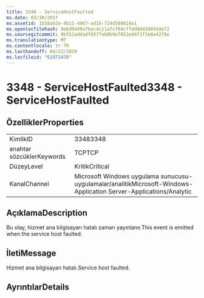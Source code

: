 ```yaml
---
title: 3348 - ServiceHostFaulted
ms.date: 03/30/2017
ms.assetid: 1b58ab2e-4b11-4967-ad16-724d509814a1
ms.openlocfilehash: 9e6d0449a7bec4c11afcf84cffdd0d43803dabf2
ms.sourcegitcommit: 9b552addadfb57fab0b9e7852ed4f1f1b8a42f8e
ms.translationtype: MT
ms.contentlocale: tr-TR
ms.lasthandoff: 04/23/2019
ms.locfileid: "61971476"
---
```

# <a name="3348---servicehostfaulted"></a><span data-ttu-id="67de4-102">3348 - ServiceHostFaulted</span><span class="sxs-lookup"><span data-stu-id="67de4-102">3348 - ServiceHostFaulted</span></span>
## <a name="properties"></a><span data-ttu-id="67de4-103">Özellikler</span><span class="sxs-lookup"><span data-stu-id="67de4-103">Properties</span></span>  
  
|||  
|-|-|  
|<span data-ttu-id="67de4-104">Kimlik</span><span class="sxs-lookup"><span data-stu-id="67de4-104">ID</span></span>|<span data-ttu-id="67de4-105">3348</span><span class="sxs-lookup"><span data-stu-id="67de4-105">3348</span></span>|  
|<span data-ttu-id="67de4-106">anahtar sözcükler</span><span class="sxs-lookup"><span data-stu-id="67de4-106">Keywords</span></span>|<span data-ttu-id="67de4-107">TCP</span><span class="sxs-lookup"><span data-stu-id="67de4-107">TCP</span></span>|  
|<span data-ttu-id="67de4-108">Düzey</span><span class="sxs-lookup"><span data-stu-id="67de4-108">Level</span></span>|<span data-ttu-id="67de4-109">Kritik</span><span class="sxs-lookup"><span data-stu-id="67de4-109">Critical</span></span>|  
|<span data-ttu-id="67de4-110">Kanal</span><span class="sxs-lookup"><span data-stu-id="67de4-110">Channel</span></span>|<span data-ttu-id="67de4-111">Microsoft Windows uygulama sunucusu-uygulamalar/analitik</span><span class="sxs-lookup"><span data-stu-id="67de4-111">Microsoft-Windows-Application Server-Applications/Analytic</span></span>|  
  
## <a name="description"></a><span data-ttu-id="67de4-112">Açıklama</span><span class="sxs-lookup"><span data-stu-id="67de4-112">Description</span></span>  
 <span data-ttu-id="67de4-113">Bu olay, hizmet ana bilgisayarı hatalı zaman yayınlanır.</span><span class="sxs-lookup"><span data-stu-id="67de4-113">This event is emitted when the service host faulted.</span></span>  
  
## <a name="message"></a><span data-ttu-id="67de4-114">İleti</span><span class="sxs-lookup"><span data-stu-id="67de4-114">Message</span></span>  
 <span data-ttu-id="67de4-115">Hizmet ana bilgisayarı hatalı.</span><span class="sxs-lookup"><span data-stu-id="67de4-115">Service host faulted.</span></span>  
  
## <a name="details"></a><span data-ttu-id="67de4-116">Ayrıntılar</span><span class="sxs-lookup"><span data-stu-id="67de4-116">Details</span></span>
